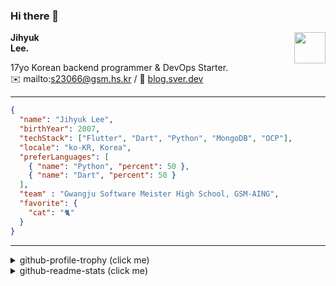 ### Hi there 👋
<img src="https://github.githubassets.com/images/mona-loading-default.gif" width="50px" align="right">
</a>

**Jihyuk\
Lee.**

17yo Korean backend programmer & DevOps Starter.\
✉️ mailto:s23066@gsm.hs.kr
/ 
🔗 [blog.sver.dev](https://blog.sver.dev)

---

```json
{
  "name": "Jihyuk Lee",
  "birthYear": 2007,
  "techStack": ["Flutter", "Dart", "Python", "MongoDB", "OCP"],
  "locale": "ko-KR, Korea",
  "preferLanguages": [
    { "name": "Python", "percent": 50 },
    { "name": "Dart", "percent": 50 }
  ],
  "team" : "Gwangju Software Meister High School, GSM-AING",
  "favorite": {
    "cat": "🐈"
  }
}
```
---
<details>
  <summary>github-profile-trophy (click me)</summary>
  
![](https://github-profile-trophy.vercel.app/?username=withJihyuk&row=1&column=8&theme=nord)
  
</details>
<details>
  <summary>github-readme-stats (click me)</summary>
  
<!--START_SECTION:waka-->
![Code Time](http://img.shields.io/badge/Code%20Time-470%20hrs%206%20mins-blue)

![Lines of code](https://img.shields.io/badge/%EC%A0%80%EB%8A%94%20%EC%97%AC%ED%83%9C%EA%B9%8C%EC%A7%80%20-389.7%20thousand%20%EC%A4%84%EC%9D%98%20%EC%BD%94%EB%93%9C%EB%A5%BC%20%EC%9E%91%EC%84%B1%ED%96%88%EC%96%B4%EC%9A%94.-blue)

**저는 저녁형 인간이에요. 🦉** 

```text
🌞 아침                     112 commits         ███░░░░░░░░░░░░░░░░░░░░░░   10.83 % 
🌆 낮　                     325 commits         ████████░░░░░░░░░░░░░░░░░   31.43 % 
🌃 저녁                     434 commits         ██████████░░░░░░░░░░░░░░░   41.97 % 
🌙 밤　                     163 commits         ████░░░░░░░░░░░░░░░░░░░░░   15.76 % 
```


📊 **저는 이번주를 이렇게 시간을 보냈어요.** 

```text
🕑︎ Timezone: Asia/Seoul

💬 프로그래밍 언어들: 
Dart                     31 hrs 20 mins      ███████████████████░░░░░░   75.63 % 
Svelte                   3 hrs 13 mins       ██░░░░░░░░░░░░░░░░░░░░░░░   07.77 % 
TypeScript               2 hrs 9 mins        █░░░░░░░░░░░░░░░░░░░░░░░░   05.19 % 
Markdown                 2 hrs 5 mins        █░░░░░░░░░░░░░░░░░░░░░░░░   05.03 % 
Python                   43 mins             ░░░░░░░░░░░░░░░░░░░░░░░░░   01.76 % 

🔥 에디터들: 
VS Code                  41 hrs 26 mins      █████████████████████████   100.00 % 

💻 운영 체제들: 
Mac                      41 hrs 26 mins      █████████████████████████   100.00 % 
```


 Last Updated on 25/08/2024 18:41:53 UTC
<!--END_SECTION:waka-->

</details>

</div>

